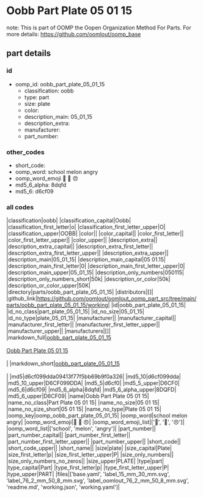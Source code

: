 # Oobb Part Plate 05 01 15  

note: This is part of OOMP the Oopen Organization Method For Parts. For more details: https://github.com/oomlout/oomp_base

##  part details





### id
* oomp_id: oobb_part_plate_05_01_15
  * classification: oobb
  * type: part
  * size: plate
  * color: 
  * description_main: 05_01_15
  * description_extra: 
  * manufacturer: 
  * part_number: 

### other_codes
* short_code: 
* oomp_word: school melon angry
* oomp_word_emoji :school: :melon: :angry:
* md5_6_alpha: 8dqfd
* md5_6: d6cf09

### all codes 
|classification|oobb|
|classification_capital|Oobb|
|classification_first_letter|o|
|classification_first_letter_upper|O|
|classification_upper|OOBB|
|color||
|color_capital||
|color_first_letter||
|color_first_letter_upper||
|color_upper||
|description_extra||
|description_extra_capital||
|description_extra_first_letter||
|description_extra_first_letter_upper||
|description_extra_upper||
|description_main|05_01_15|
|description_main_capital|05 01.15|
|description_main_first_letter|0|
|description_main_first_letter_upper|0|
|description_main_upper|05_01_15|
|description_only_numbers|050115|
|description_only_numbers_short|50k|
|description_or_color|50k|
|description_or_color_upper|50K|
|directory|parts/oobb_part_plate_05_01_15|
|distributors|[]|
|github_link|https://github.com/oomlout/oomlout_oomp_part_src/tree/main/parts/oobb_part_plate_05_01_15/working|
|id|oobb_part_plate_05_01_15|
|id_no_class|part_plate_05_01_15|
|id_no_size|05_01_15|
|id_no_type|plate_05_01_15|
|manufacturer||
|manufacturer_capital||
|manufacturer_first_letter||
|manufacturer_first_letter_upper||
|manufacturer_upper||
|manufacturers|[]|
|markdown_full|[oobb_part_plate_05_01_15](https://github.com/oomlout/oomlout_oomp_part_src/tree/main/parts/oobb_part_plate_05_01_15/working)<br>[](https://github.com/oomlout/oomlout_oomp_part_src/tree/main/parts/oobb_part_plate_05_01_15/working)<br>[Oobb Part Plate 05 01 15](https://github.com/oomlout/oomlout_oomp_part_src/tree/main/parts/oobb_part_plate_05_01_15/working)<br><br>|
|markdown_short|[oobb_part_plate_05_01_15](https://github.com/oomlout/oomlout_oomp_part_src/tree/main/parts/oobb_part_plate_05_01_15/working)<br><br>|
|md5|d6cf099dda09413f77f5bb69b9f0a326|
|md5_10|d6cf099dda|
|md5_10_upper|D6CF099DDA|
|md5_5|d6cf0|
|md5_5_upper|D6CF0|
|md5_6|d6cf09|
|md5_6_alpha|8dqfd|
|md5_6_alpha_upper|8DQFD|
|md5_6_upper|D6CF09|
|name|Oobb Part Plate 05 01 15|
|name_no_class|Part Plate 05 01 15|
|name_no_size|05 01 15|
|name_no_size_short|05 01 15|
|name_no_type|Plate 05 01 15|
|oomp_key|oomp_oobb_part_plate_05_01_15|
|oomp_word|school melon angry|
|oomp_word_emoji|:school: :melon: :angry:|
|oomp_word_emoji_list|[':school:', ':melon:', ':angry:']|
|oomp_word_list|['school', 'melon', 'angry']|
|part_number||
|part_number_capital||
|part_number_first_letter||
|part_number_first_letter_upper||
|part_number_upper||
|short_code||
|short_code_upper||
|short_name||
|size|plate|
|size_capital|Plate|
|size_first_letter|p|
|size_first_letter_upper|P|
|size_only_numbers||
|size_only_numbers_no_zeros||
|size_upper|PLATE|
|type|part|
|type_capital|Part|
|type_first_letter|p|
|type_first_letter_upper|P|
|type_upper|PART|
|files|['base.yaml', 'label_15_mm_30_mm.svg', 'label_76_2_mm_50_8_mm.svg', 'label_oomlout_76_2_mm_50_8_mm.svg', 'readme.md', 'working.json', 'working.yaml']|
